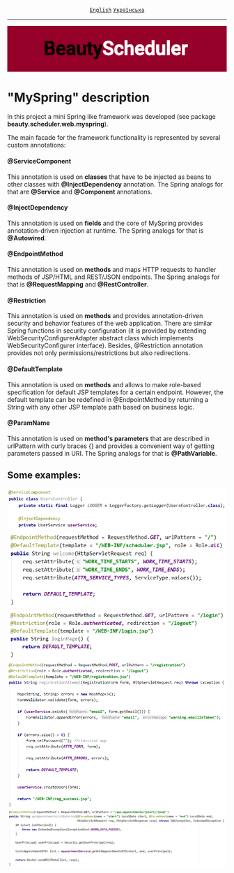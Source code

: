 <div align="center">
	<a href="https://github.com/VictorHilonenko/ServletProject/blob/master/src/main/java/beauty/scheduler/web/myspring/README.MD"><code>English</code></a>
	<a href="https://github.com/VictorHilonenko/ServletProject/blob/master/src/main/java/beauty/scheduler/web/myspring/README_uk.MD"><code>Українська</code></a>
</div>
<hr>
<div align="center">
	<img src="https://github.com/VictorHilonenko/ServletProject/raw/master/src/main/webapp/images/logo_en.png">
</div>

# "MySpring" description

In this project a mini Spring like framework was developed (see package **beauty.scheduler.web.myspring**).

The main facade for the framework functionality is represented by several custom annotations:

#### @ServiceComponent
This annotation is used on **classes** that have to be injected as beans to other classes with **@InjectDependency** annotation.
The Spring analogs for that are **@Service** and **@Component** annotations.

#### @InjectDependency
This annotation is used on **fields** and the core of MySpring provides annotation-driven injection at runtime.
The Spring analogs for that is **@Autowired**.

#### @EndpointMethod
This annotation is used on **methods** and maps HTTP requests to handler methods of JSP/HTML and REST/JSON endpoints.
The Spring analogs for that is **@RequestMapping** and **@RestController**.

#### @Restriction
This annotation is used on **methods** and provides annotation-driven security and behavior features of the web application.
There are similar Spring functions in security configuration (it is provided by extending WebSecurityConfigurerAdapter abstract class which implements WebSecurityConfigurer interface).
Besides, @Restriction annotation provides not only permissions/restrictions but also redirections.

#### @DefaultTemplate
This annotation is used on **methods** and allows to make role-based specification for default JSP templates for a certain endpoint.
However, the default template can be redefined in @EndpointMethod by returning a String with any other JSP template path based on business logic.

#### @ParamName
This annotation is used on **method's parameters** that are described in urlPattern with curly braces {} and provides a convenient way of getting parameters passed in URI.
The Spring analogs for that is **@PathVariable**.

## Some examples:

<div align="center">
	<img src="https://raw.githubusercontent.com/VictorHilonenko/ServletProject/master/src/main/webapp/images/example1.png">
</div>
<div align="center">
	<img src="https://raw.githubusercontent.com/VictorHilonenko/ServletProject/master/src/main/webapp/images/example2.png">
</div>
<div align="center">
	<img src="https://raw.githubusercontent.com/VictorHilonenko/ServletProject/master/src/main/webapp/images/example3.png">
</div>
<div align="center">
	<img src="https://raw.githubusercontent.com/VictorHilonenko/ServletProject/master/src/main/webapp/images/example4.png">
</div>
<div align="center">
	<img src="https://raw.githubusercontent.com/VictorHilonenko/ServletProject/master/src/main/webapp/images/example5.png">
</div>